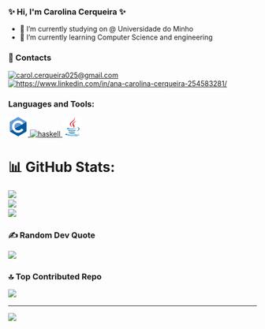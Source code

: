 ### ✨ Hi, I'm Carolina Cerqueira ✨
- 🔭 I’m currently studying on @ Universidade do Minho
- 🌱 I’m currently learning Computer Science and engineering

### 🔔 Contacts
<p align="left">
    <a href="mailto:carol.cerqueira025@gmail.com">
       <img alt="carol.cerqueira025@gmail.com" title="Email" src="https://custom-icon-badges.demolab.com/badge/-EMAIL-858AE3?style=for-the-badge&logo=mail&logoColor=white"/>
    </a>
    <a href="https://www.linkedin.com/in/ana-carolina-cerqueira-254583281/">
      <img alt="https://www.linkedin.com/in/ana-carolina-cerqueira-254583281/" title="LinkedIn" src="https://custom-icon-badges.demolab.com/badge/-LINKEDIN-B596E5?style=for-the-badge&logo=linkedin&logoColor=white"/>
    </a>
</p>

<h3 align="left">Languages and Tools:</h3>
<p align="left"> <a href="https://www.cprogramming.com/" target="_blank" rel="noreferrer"> <img src="https://raw.githubusercontent.com/devicons/devicon/master/icons/c/c-original.svg" alt="c" width="40" height="40"/> </a> <a href="https://www.haskell.org/" target="_blank" rel="noreferrer"> <img src="https://upload.wikimedia.org/wikipedia/commons/1/1c/Haskell-Logo.svg" alt="haskell" width="40" height="40"/> </a> <a href="https://www.java.com" target="_blank" rel="noreferrer"> <img src="https://raw.githubusercontent.com/devicons/devicon/master/icons/java/java-original.svg" alt="java" width="40" height="40"/> </a> </p>

# 📊 GitHub Stats:
![](https://github-readme-stats.vercel.app/api?username=Cerqueira025&theme=radical&hide_border=false&include_all_commits=true&count_private=true)<br/>
![](https://github-readme-streak-stats.herokuapp.com/?user=Cerqueira025&theme=radical&hide_border=false)<br/>
![](https://github-readme-stats.vercel.app/api/top-langs/?username=Cerqueira025&theme=radical&hide_border=false&include_all_commits=true&count_private=true&layout=compact)

### ✍️ Random Dev Quote
![](https://quotes-github-readme.vercel.app/api?type=horizontal&theme=radical)

### 🔝 Top Contributed Repo
![](https://github-contributor-stats.vercel.app/api?username=Cerqueira025&limit=5&theme=radical&combine_all_yearly_contributions=true)

---
[![](https://visitcount.itsvg.in/api?id=Cerqueira025&icon=0&color=0)](https://visitcount.itsvg.in)

<!-- Proudly created with GPRM ( https://gprm.itsvg.in ) -->

